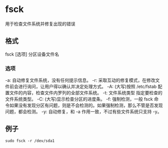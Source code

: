 # fsck
用于检查文件系统并修复出现的错误

## 格式
fsck [选项] 分区设备文件名

### 选项
-a: 自动修复文件系统，没有任何提示信息。
-r: 采取互动的修复模式，在修改文件前会进行询问，让用户得以确认并决定处理方式。
-A: (大写)按照 /etc/fstab 配置文件的内容，检查文件内罗列的全部文件系统。
-t: 文件系统类型	指定要检查的文件系统类型。
-C: (大写)显示检查分区的进度条。
-f: 强制检测，一般 fsck 命令如果没有发现分区有问题，则是不会检测的。如果强制检测，那么不管是否发现问题，都会检测。
-y: 自动修复，和 -a 作用一致，不过有些文件系统只支持 -y。

## 例子
```shell
sudo fsck -r /dev/sda1
```
